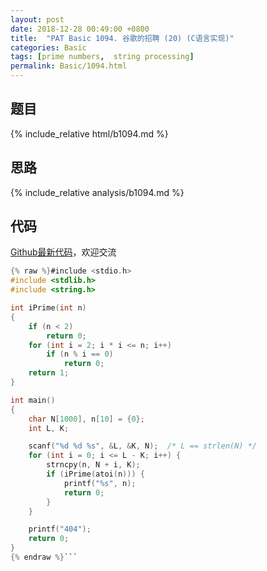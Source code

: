 ```yaml
---
layout: post
date: 2018-12-28 00:49:00 +0800
title:  "PAT Basic 1094. 谷歌的招聘 (20) (C语言实现)"
categories: Basic
tags: [prime numbers,  string processing]
permalink: Basic/1094.html
---
```


## 题目

{% include_relative html/b1094.md %}

## 思路

{% include_relative analysis/b1094.md %}

## 代码

[Github最新代码](https://github.com/OliverLew/PAT/blob/master/PATBasic/1094.c)，欢迎交流

```c
{% raw %}#include <stdio.h>
#include <stdlib.h>
#include <string.h>

int iPrime(int n)
{
	if (n < 2)
		return 0;
	for (int i = 2; i * i <= n; i++)
		if (n % i == 0)
			return 0;
	return 1;
}

int main()
{
	char N[1000], n[10] = {0};
	int L, K;

	scanf("%d %d %s", &L, &K, N);  /* L == strlen(N) */
	for (int i = 0; i <= L - K; i++) {
		strncpy(n, N + i, K);
		if (iPrime(atoi(n))) {
			printf("%s", n);
			return 0;
		}
	}

	printf("404");
	return 0;
}
{% endraw %}```